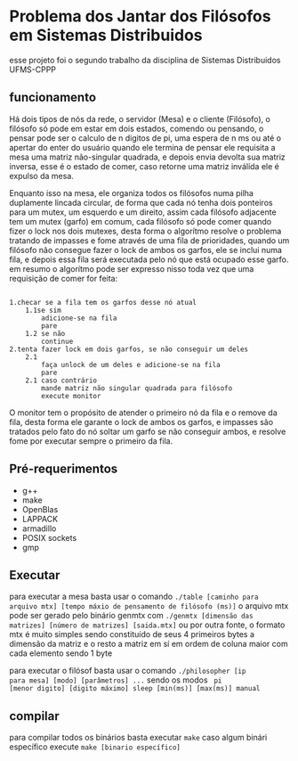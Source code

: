 <h1>Problema dos Jantar dos Filósofos em Sistemas Distribuidos</h1>
esse projeto foi o segundo trabalho da disciplina de Sistemas Distribuidos UFMS-CPPP
<h2>funcionamento</h2>
<p>
Há dois tipos de nós da rede, o servidor (Mesa) e o cliente (Filósofo), o filósofo
só pode em estar em dois estados, comendo ou pensando, o pensar pode ser
o calculo de n digitos de pi, uma espera de n ms ou até o apertar do enter do usuário
quando ele termina de pensar ele requisita a mesa uma matriz não-singular quadrada,
e depois envia devolta sua matriz inversa, esse é o estado de comer, caso retorne uma matriz inválida
ele é expulso da mesa. 
</p>
<p>
Enquanto isso na mesa, ele organiza todos os filósofos numa pilha duplamente lincada
circular, de forma que cada nó tenha dois ponteiros para um mutex, um esquerdo e um direito, assim cada filósofo adjacente 
tem um mutex (garfo) em comum, cada filósofo só pode comer quando fizer o lock nos dois mutexes,
desta forma o algorítmo resolve o problema tratando de impasses e fome através de uma fila de prioridades, quando um filósofo não consegue
fazer o lock de ambos os garfos, ele se inclui numa fila, e depois essa fila será executada pelo nó que está ocupado esse garfo.
em resumo o algorítmo pode ser expresso nisso toda vez que uma requisição de comer for feita:
</p>
<code>
1.checar se a fila tem os garfos desse nó atual
	1.1se sim
		adicione-se na fila
		pare
	1.2 se não
		continue  
2.tenta fazer lock em dois garfos, se não conseguir um deles
	2.1 
		faça unlock de um deles e adicione-se na fila
		pare
	2.1 caso contrário
		mande matriz não singular quadrada para filósofo
		execute monitor
</code>
<p>
O monitor tem o propósito de atender o primeiro nó da fila e o remove da fila, desta forma ele garante o lock de ambos os garfos, e
impasses são tratados pelo fato do nó soltar um garfo se não conseguir ambos, e resolve fome por executar sempre o primeiro da fila.
</p>
<h2>Pré-requerimentos</h2>
<ul>
	<li>g++</li>
	<li>make</li>
	<li>OpenBlas</li>
	<li>LAPPACK</li>
	<li>armadillo</li>
	<li>POSIX sockets</li>
	<li>gmp</li>
</ul>
<h2>Executar</h2>
para executar a mesa basta usar o comando
<code>./table [caminho para arquivo mtx] [tempo máxio de pensamento de filósofo (ms)]</code>
o arquivo mtx pode ser gerado pelo binário genmtx com
<code>./genmtx [dimensão das matrizes] [número de matrizes] [saida.mtx]</code>
ou por outra fonte, o formato mtx é muito simples sendo constituído de seus 4 primeiros bytes
a dimensão da matriz e o resto a matriz em sí em ordem de coluna maior com cada elemento sendo 1 byte

para executar o filósof basta usar o comando
<code>./philosopher [ip para mesa] [modo] [parâmetros] ...</code>
sendo os modos
<code>
pi [menor digito] [digito máximo] 
sleep [min(ms)] [max(ms)] 
manual
</code>
<h2>compilar</h2>
para compilar todos os binários basta executar <code>make</code> caso algum binári específico
execute <code>make [binario específico]</code>